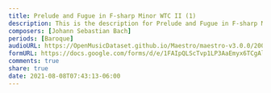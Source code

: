 ```yaml
---
title: Prelude and Fugue in F-sharp Minor WTC II (1)
description: This is the description for Prelude and Fugue in F-sharp Minor WTC II by Johann Sebastian Bach
composers: [Johann Sebastian Bach]
periods: [Baroque]
audioURL: https://OpenMusicDataset.github.io/Maestro/maestro-v3.0.0/2008/MIDI-Unprocessed_05_R1_2008_01-04_ORIG_MID--AUDIO_05_R1_2008_wav--1.midi
formURL: https://docs.google.com/forms/d/e/1FAIpQLScTvp1LP3AaEmyx6TCgAlbElN_MOwUTN9Y5-RVJxGp1oTM8Pw/viewform
comments: true
share: true
date: 2021-08-08T07:43:13-06:00
---
```

